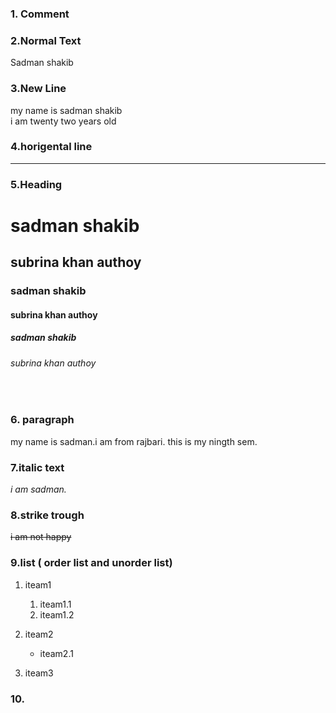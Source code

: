 ### 1. Comment
<!--markdown tutorial-->

<!-- <br> -->

### 2.Normal Text
Sadman shakib

### 3.New Line
  my name is sadman shakib  
  i am twenty two years old

### 4.horigental line
   ---

  

### 5.Heading
# sadman shakib
## subrina khan authoy
### sadman shakib
#### subrina khan authoy
##### sadman shakib
###### subrina khan authoy

<br/>

### 6. paragraph
<p>my name is sadman.i am from rajbari.
this is my ningth sem.</p>

### 7.italic text

<i> i am sadman.</i>

### 8.strike trough

~~i am not happy~~

### 9.list ( order list and unorder list)

1. iteam1
     1. iteam1.1
     2. iteam1.2
      
2. iteam2
   - iteam2.1
3. iteam3

### 10.




